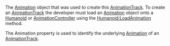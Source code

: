 The [Animation](https://create.roblox.com/docs/reference/engine/classes/Animation) object that was used to create this [AnimationTrack](https://create.roblox.com/docs/reference/engine/classes/AnimationTrack). To
create an [AnimationTrack](https://create.roblox.com/docs/reference/engine/classes/AnimationTrack) the developer must load an [Animation](https://create.roblox.com/docs/reference/engine/classes/Animation) object
onto a [Humanoid](https://create.roblox.com/docs/reference/engine/classes/Humanoid) or [AnimationController](https://create.roblox.com/docs/reference/engine/classes/AnimationController) using the
[Humanoid:LoadAnimation](https://create.roblox.com/docs/reference/engine/classes/Humanoid#LoadAnimation) method.

The Animation property is used to identify the underlying [Animation](https://create.roblox.com/docs/reference/engine/classes/Animation) of
an [AnimationTrack](https://create.roblox.com/docs/reference/engine/classes/AnimationTrack).